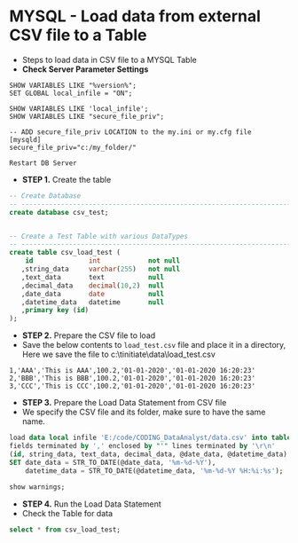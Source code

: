 # MYSQL - Load data from external CSV file to a Table

* Steps to load data in CSV file to a MYSQL Table
* **Check Server Parameter Settings**
```
SHOW VARIABLES LIKE "%version%";
SET GLOBAL local_infile = "ON";

SHOW VARIABLES LIKE 'local_infile';
SHOW VARIABLES LIKE "secure_file_priv";

-- ADD secure_file_priv LOCATION to the my.ini or my.cfg file
[mysqld]
secure_file_priv="c:/my_folder/"

Restart DB Server
```




* **STEP 1.** Create the table
```sql
-- Create Database
-- -----------------------------------------------------------------------------
create database csv_test;


-- Create a Test Table with various DataTypes
-- -----------------------------------------------------------------------------
create table csv_load_test (
    id              int            not null
   ,string_data     varchar(255)   not null
   ,text_data       text           null
   ,decimal_data    decimal(10,2)  null
   ,date_data       date           null
   ,datetime_data   datetime       null
   ,primary key (id)
);
```


* **STEP 2.** Prepare the CSV file to load
* Save the below contents to `load_test.csv` file and place it in a directory,
  Here we save the file to c:\tinitiate\data\load_test.csv
```
1,'AAA','This is AAA',100.2,'01-01-2020','01-01-2020 16:20:23'
2,'BBB','This is BBB',100.2,'01-01-2020','01-01-2020 16:20:23'
3,'CCC','This is CCC',100.2,'01-01-2020','01-01-2020 16:20:23'
```


* **STEP 3.** Prepare the Load Data Statement from CSV file
* We specify the CSV file and its folder, make sure to have the same name.
```sql
load data local infile 'E:/code/CODING_DataAnalyst/data.csv' into table csv_load_test 
fields terminated by ',' enclosed by "'" lines terminated by '\r\n'
(id, string_data, text_data, decimal_data, @date_data, @datetime_data)
SET date_data = STR_TO_DATE(@date_data, '%m-%d-%Y'),
    datetime_data = STR_TO_DATE(@datetime_data, '%m-%d-%Y %H:%i:%s');
    
show warnings;
```


* **STEP 4.** Run the Load Data Statement
* Check the Table for data
```sql
select * from csv_load_test;
```

